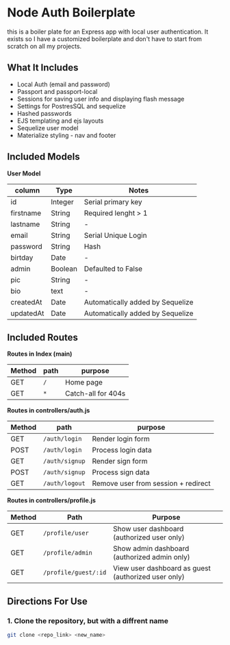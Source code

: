 # Node Auth Boilerplate

this is a boiler plate for an Express app with local user authentication. It exists so I have a customized boilerplate and don't have to start from scratch on all my projects.

## What It Includes

* Local Auth (email and password)
* Passport and passport-local
* Sessions for saving user info and displaying flash message
* Settings for PostresSQL and sequelize
* Hashed passwords
* EJS templating and ejs layouts
* Sequelize user model
* Materialize styling - nav and footer

## Included Models
**User Model**

| column | Type | Notes |
| ----------- | ---------- | --------------------|
| id | Integer | Serial primary key |
| firstname | String | Required lenght > 1 |
| lastname | String | - |
| email | String | Serial Unique Login |
| password | String | Hash |
| birtday | Date | - |
| admin | Boolean | Defaulted to False |
| pic | String | - |
| bio | text | - |
| createdAt | Date | Automatically added by Sequelize |
| updatedAt | Date | Automatically added by Sequelize |

## Included Routes

**Routes in Index (main)**

| Method | path | purpose |
| ----| ------------------------- | --------------- |
| GET | `/` | Home page |
| GET | `*` | Catch-all for 404s |

**Routes in controllers/auth.js**

| Method | path | purpose |
| ----| ------------------------- | --------------- |
| GET | `/auth/login` | Render login form |
| POST | `/auth/login` | Process login data |
| GET | `/auth/signup` | Render sign form |
| POST | `/auth/signup` | Process sign data |
| GET | `/auth/logout` | Remove user from session + redirect |

**Routes in controllers/profile.js**

| Method | Path | Purpose |
| ------ | ---------------------- | ---------------------------- |
| GET | `/profile/user` | Show user dashboard (authorized user only) |
| GET | `/profile/admin` | Show admin dashboard (authorized admin only) |
| GET | `/profile/guest/:id` | View user dashboard as guest (authorized user only) |

## Directions For Use

### 1. Clone the repository, but with a diffrent name

```sh
git clone <repo_link> <new_name>
```
